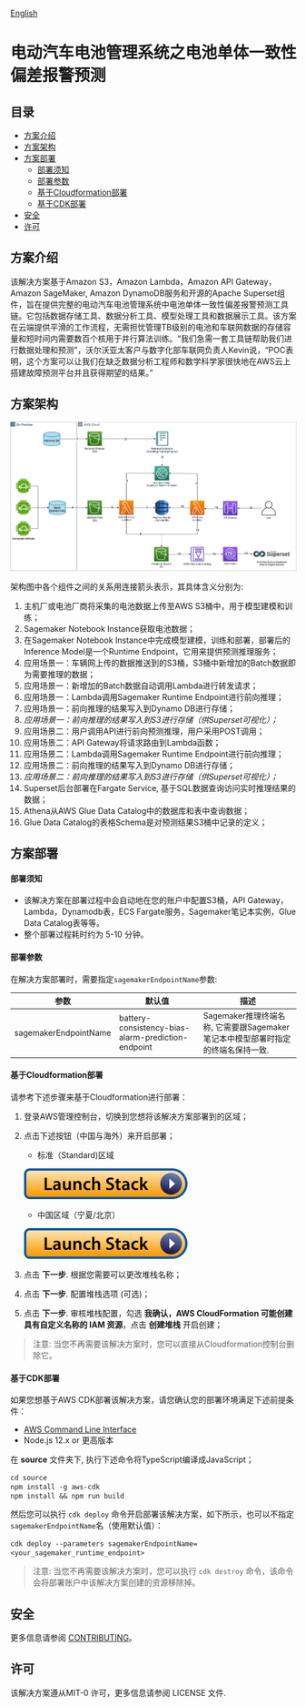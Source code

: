 [English](./README.md)

# 电动汽车电池管理系统之电池单体一致性偏差报警预测

## 目录
* [方案介绍](#方案介绍)
* [方案架构](#方案架构)
* [方案部署](#方案部署)
  * [部署须知](#部署须知)
  * [部署参数](#部署参数)
  * [基于Cloudformation部署](#基于Cloudformation部署)
  * [基于CDK部署](#基于CDK部署)
* [安全](#安全)
* [许可](#许可)

## 方案介绍
该解决方案基于Amazon S3，Amazon Lambda，Amazon API Gateway，Amazon SageMaker, Amazon DynamoDB服务和开源的Apache Superset组件，旨在提供完整的电动汽车电池管理系统中电池单体一致性偏差报警预测工具链。它包括数据存储工具、数据分析工具、模型处理工具和数据展示工具。该方案在云端提供平滑的工作流程，无需担忧管理TB级别的电池和车联网数据的存储容量和短时间内需要数百个核用于并行算法训练。“我们急需一套工具链帮助我们进行数据处理和预测”，沃尔沃亚太客户与数字化部车联网负责人Kevin说，“POC表明，这个方案可以让我们在缺乏数据分析工程师和数学科学家很快地在AWS云上搭建故障预测平台并且获得期望的结果。”


## 方案架构
![Battery Consistency Bias Alarm Prediction Architect](battery-consistency-bias-alarm-prediction-architect-with-bg.png)

架构图中各个组件之间的关系用连接箭头表示，其具体含义分别为:

1. 主机厂或电池厂商将采集的电池数据上传至AWS S3桶中，用于模型建模和训练；
1. Sagemaker Notebook Instance获取电池数据；
1. 在Sagemaker Notebook Instance中完成模型建模，训练和部署，部署后的Inference Model是一个Runtime Endpoint，它用来提供预测推理服务；
1. 应用场景一：车辆网上传的数据推送到的S3桶，S3桶中新增加的Batch数据即为需要推理的数据；
1. 应用场景一：新增加的Batch数据自动调用Lambda进行转发请求；
1. 应用场景一：Lambda调用Sagemaker Runtime Endpoint进行前向推理；
1. 应用场景一：前向推理的结果写入到Dynamo DB进行存储；
1. *应用场景一：前向推理的结果写入到S3进行存储（供Superset可视化）；*
1. 应用场景二：用户调用API进行前向预测推理，用户采用POST调用；
1. 应用场景二：API Gateway将请求路由到Lambda函数；
1. 应用场景二：Lambda调用Sagemaker Runtime Endpoint进行前向推理；
1. 应用场景二：前向推理的结果写入到Dynamo DB进行存储；
1. *应用场景二：前向推理的结果写入到S3进行存储（供Superset可视化）；*
1. Superset后台部署在Fargate Service, 基于SQL数据查询访问实时推理结果的数据；
1. Athena从AWS Glue Data Catalog中的数据库和表中查询数据；
1. Glue Data Catalog的表格Schema是对预测结果S3桶中记录的定义；


## 方案部署

#### 部署须知

- 该解决方案在部署过程中会自动地在您的账户中配置S3桶，API Gateway， Lambda，Dynamodb表，ECS Fargate服务，Sagemaker笔记本实例，Glue Data Catalog表等等。
- 整个部署过程耗时约为 5-10 分钟。

#### 部署参数

在解决方案部署时，需要指定`sagemakerEndpointName`参数:

| 参数                 | 默认值                                             | 描述                                                                                     |
|---------------------------|-----------------------------------------------------|-------------------------------------------------------------------------------------------------|
| sagemakerEndpointName     | battery-consistency-bias-alarm-prediction-endpoint  | Sagemaker推理终端名称, 它需要跟Sagemaker笔记本中模型部署时指定的终端名保持一致. |


#### 基于Cloudformation部署

请参考下述步骤来基于Cloudformation进行部署：

1. 登录AWS管理控制台，切换到您想将该解决方案部署到的区域；

1. 点击下述按钮（中国与海外）来开启部署；

    - 标准（Standard)区域

    [![Launch Stack](launch-stack.svg)](https://console.aws.amazon.com/cloudformation/home#/stacks/create/template?stackName=BatteryConsistencyBiasAlarmPrediction&templateURL=https://aws-gcr-solutions.s3.amazonaws.com/Amazon-bev-bms-battery-consistency-bias-alarm-prediction/latest/AwsBevBmsBatteryConsistencyBiasAlarmPredictionStack.template)

    - 中国区域（宁夏/北京）

    [![Launch Stack](launch-stack.svg)](https://console.amazonaws.cn/cloudformation/home#/stacks/create/template?stackName=BatteryConsistencyBiasAlarmPrediction&templateURL=https://aws-gcr-solutions.s3.cn-north-1.amazonaws.com.cn/Amazon-bev-bms-battery-consistency-bias-alarm-prediction/latest/AwsBevBmsBatteryConsistencyBiasAlarmPredictionStack.template)

1. 点击 **下一步**. 根据您需要可以更改堆栈名称；

1. 点击 **下一步**. 配置堆栈选项 (可选)；

1. 点击 **下一步**. 审核堆栈配置，勾选 **我确认，AWS CloudFormation 可能创建具有自定义名称的 IAM 资源**，点击 **创建堆栈** 开启创建；

> 注意: 当您不再需要该解决方案时，您可以直接从Cloudformation控制台删除它。


#### 基于CDK部署

如果您想基于AWS CDK部署该解决方案，请您确认您的部署环境满足下述前提条件：

* [AWS Command Line Interface](https://aws.amazon.com/cli/)
* Node.js 12.x or 更高版本

在 **source** 文件夹下, 执行下述命令将TypeScript编译成JavaScript；

```
cd source
npm install -g aws-cdk
npm install && npm run build
```

然后您可以执行 `cdk deploy` 命令开启部署该解决方案，如下所示，也可以不指定`sagemakerEndpointName`名（使用默认值）：

```
cdk deploy --parameters sagemakerEndpointName=<your_sagemaker_runtime_endpoint>
```

> 注意: 当您不再需要该解决方案时，您可以执行 `cdk destroy` 命令，该命令会将部署账户中该解决方案创建的资源移除掉。


## 安全
更多信息请参阅 [CONTRIBUTING](CONTRIBUTING.md#security-issue-notifications)。

## 许可
该解决方案遵从MIT-0 许可，更多信息请参阅 LICENSE 文件.

